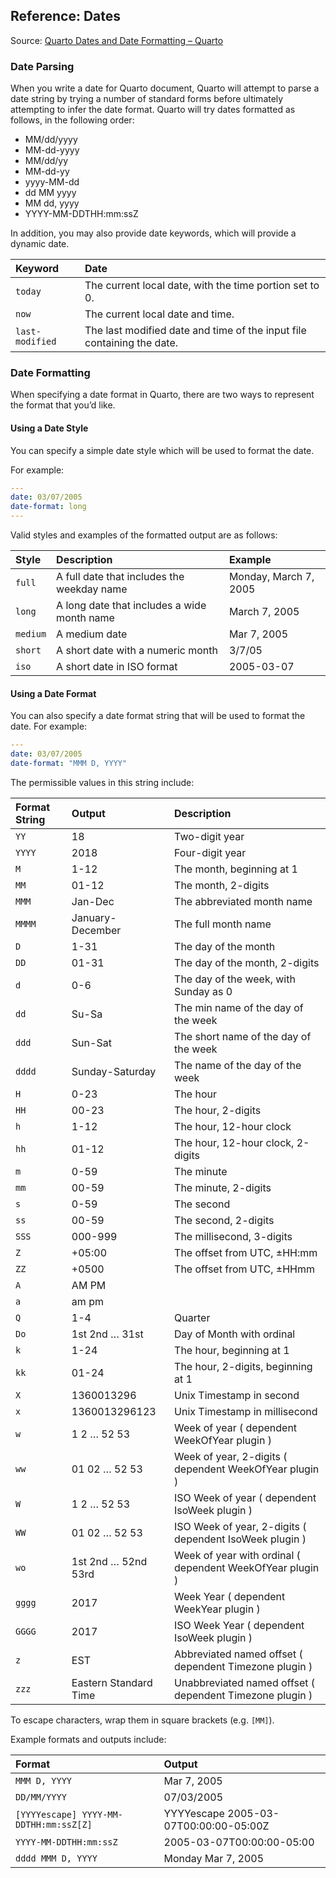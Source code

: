 ## Reference: Dates

Source: [Quarto Dates and Date Formatting – Quarto](https://quarto.org/docs/reference/dates.html)

### Date Parsing

When you write a date for Quarto document, Quarto will attempt to parse a date string by trying a number of standard forms before ultimately attempting to infer the date format. Quarto will try dates formatted as follows, in the following order:

*   MM/dd/yyyy
*   MM-dd-yyyy
*   MM/dd/yy
*   MM-dd-yy
*   yyyy-MM-dd
*   dd MM yyyy
*   MM dd, yyyy
*   YYYY-MM-DDTHH:mm:ssZ

In addition, you may also provide date keywords, which will provide a dynamic date.

| Keyword        | Date                                                        |
| :------------- | :---------------------------------------------------------- |
| `today`        | The current local date, with the time portion set to 0.     |
| `now`          | The current local date and time.                            |
| `last-modified`| The last modified date and time of the input file containing the date. |

### Date Formatting

When specifying a date format in Quarto, there are two ways to represent the format that you’d like.

#### Using a Date Style

You can specify a simple date style which will be used to format the date.

For example:

```yaml
---
date: 03/07/2005
date-format: long
---
```

Valid styles and examples of the formatted output are as follows:

| Style    | Description                             | Example             |
| :------- | :-------------------------------------- | :------------------ |
| `full`   | A full date that includes the weekday name | Monday, March 7, 2005 |
| `long`   | A long date that includes a wide month name | March 7, 2005       |
| `medium` | A medium date                           | Mar 7, 2005         |
| `short`  | A short date with a numeric month       | 3/7/05              |
| `iso`    | A short date in ISO format              | 2005-03-07          |

#### Using a Date Format

You can also specify a date format string that will be used to format the date. For example:

```yaml
---
date: 03/07/2005
date-format: "MMM D, YYYY"
```

The permissible values in this string include:

| Format String | Output            | Description                                            |
| :------------ | :---------------- | :----------------------------------------------------- |
| `YY`          | 18                | Two-digit year                                         |
| `YYYY`        | 2018              | Four-digit year                                        |
| `M`           | 1-12              | The month, beginning at 1                              |
| `MM`          | 01-12             | The month, 2-digits                                    |
| `MMM`         | Jan-Dec           | The abbreviated month name                             |
| `MMMM`        | January-December  | The full month name                                    |
| `D`           | 1-31              | The day of the month                                   |
| `DD`          | 01-31             | The day of the month, 2-digits                         |
| `d`           | 0-6               | The day of the week, with Sunday as 0                  |
| `dd`          | Su-Sa             | The min name of the day of the week                    |
| `ddd`         | Sun-Sat           | The short name of the day of the week                  |
| `dddd`        | Sunday-Saturday   | The name of the day of the week                        |
| `H`           | 0-23              | The hour                                               |
| `HH`          | 00-23             | The hour, 2-digits                                     |
| `h`           | 1-12              | The hour, 12-hour clock                                |
| `hh`          | 01-12             | The hour, 12-hour clock, 2-digits                      |
| `m`           | 0-59              | The minute                                             |
| `mm`          | 00-59             | The minute, 2-digits                                   |
| `s`           | 0-59              | The second                                             |
| `ss`          | 00-59             | The second, 2-digits                                   |
| `SSS`         | 000-999           | The millisecond, 3-digits                              |
| `Z`           | +05:00            | The offset from UTC, ±HH:mm                            |
| `ZZ`          | +0500             | The offset from UTC, ±HHmm                             |
| `A`           | AM PM             |                                                        |
| `a`           | am pm             |                                                        |
| `Q`           | 1-4               | Quarter                                                |
| `Do`          | 1st 2nd … 31st    | Day of Month with ordinal                              |
| `k`           | 1-24              | The hour, beginning at 1                               |
| `kk`          | 01-24             | The hour, 2-digits, beginning at 1                     |
| `X`           | 1360013296        | Unix Timestamp in second                               |
| `x`           | 1360013296123     | Unix Timestamp in millisecond                          |
| `w`           | 1 2 … 52 53       | Week of year ( dependent WeekOfYear plugin )          |
| `ww`          | 01 02 … 52 53     | Week of year, 2-digits ( dependent WeekOfYear plugin ) |
| `W`           | 1 2 … 52 53       | ISO Week of year ( dependent IsoWeek plugin )          |
| `WW`          | 01 02 … 52 53     | ISO Week of year, 2-digits ( dependent IsoWeek plugin )|
| `wo`          | 1st 2nd … 52nd 53rd | Week of year with ordinal ( dependent WeekOfYear plugin ) |
| `gggg`        | 2017              | Week Year ( dependent WeekYear plugin )                |
| `GGGG`        | 2017              | ISO Week Year ( dependent IsoWeek plugin )             |
| `z`           | EST               | Abbreviated named offset ( dependent Timezone plugin )   |
| `zzz`         | Eastern Standard Time | Unabbreviated named offset ( dependent Timezone plugin ) |

To escape characters, wrap them in square brackets (e.g. `[MM]`).

Example formats and outputs include:

| Format                            | Output                          |
| :-------------------------------- | :------------------------------ |
| `MMM D, YYYY`                     | Mar 7, 2005                     |
| `DD/MM/YYYY`                      | 07/03/2005                      |
| `[YYYYescape] YYYY-MM-DDTHH:mm:ssZ[Z]` | YYYYescape 2005-03-07T00:00:00-05:00Z |
| `YYYY-MM-DDTHH:mm:ssZ`            | 2005-03-07T00:00:00-05:00       |
| `dddd MMM D, YYYY`                | Monday Mar 7, 2005              |

